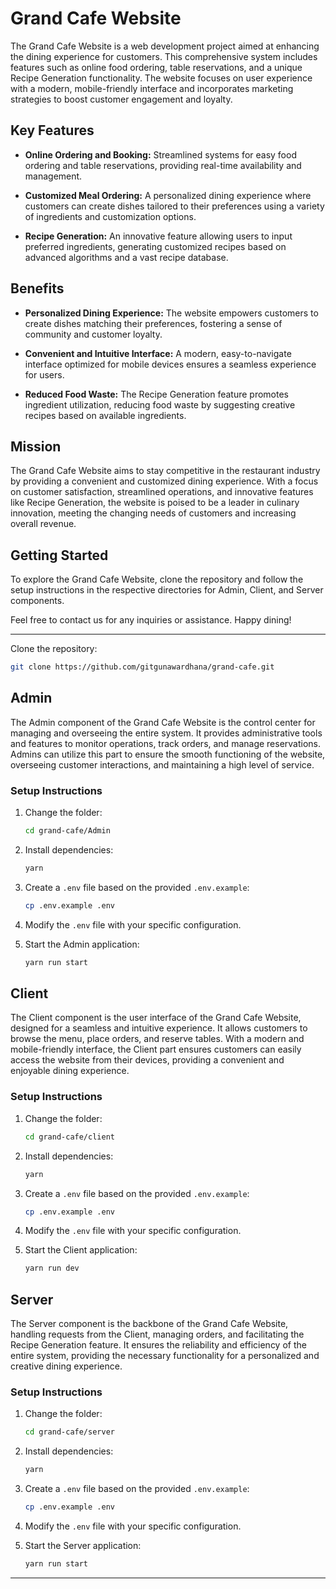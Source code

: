 # Grand Cafe Website

The Grand Cafe Website is a web development project aimed at enhancing the dining experience for customers. This comprehensive system includes features such as online food ordering, table reservations, and a unique Recipe Generation functionality. The website focuses on user experience with a modern, mobile-friendly interface and incorporates marketing strategies to boost customer engagement and loyalty.

## Key Features

- **Online Ordering and Booking:** Streamlined systems for easy food ordering and table reservations, providing real-time availability and management.

- **Customized Meal Ordering:** A personalized dining experience where customers can create dishes tailored to their preferences using a variety of ingredients and customization options.

- **Recipe Generation:** An innovative feature allowing users to input preferred ingredients, generating customized recipes based on advanced algorithms and a vast recipe database.

## Benefits

- **Personalized Dining Experience:** The website empowers customers to create dishes matching their preferences, fostering a sense of community and customer loyalty.

- **Convenient and Intuitive Interface:** A modern, easy-to-navigate interface optimized for mobile devices ensures a seamless experience for users.

- **Reduced Food Waste:** The Recipe Generation feature promotes ingredient utilization, reducing food waste by suggesting creative recipes based on available ingredients.

## Mission

The Grand Cafe Website aims to stay competitive in the restaurant industry by providing a convenient and customized dining experience. With a focus on customer satisfaction, streamlined operations, and innovative features like Recipe Generation, the website is poised to be a leader in culinary innovation, meeting the changing needs of customers and increasing overall revenue.

## Getting Started

To explore the Grand Cafe Website, clone the repository and follow the setup instructions in the respective directories for Admin, Client, and Server components.

Feel free to contact us for any inquiries or assistance. Happy dining!
<hr />

Clone the repository:

```bash
git clone https://github.com/gitgunawardhana/grand-cafe.git
```

## Admin

The Admin component of the Grand Cafe Website is the control center for managing and overseeing the entire system. It provides administrative tools and features to monitor operations, track orders, and manage reservations. Admins can utilize this part to ensure the smooth functioning of the website, overseeing customer interactions, and maintaining a high level of service.

### Setup Instructions

1. Change the folder:

    ```bash
    cd grand-cafe/Admin
    ```

2. Install dependencies:

    ```bash
    yarn
    ```

3. Create a `.env` file based on the provided `.env.example`:

    ```bash
    cp .env.example .env
    ```

4. Modify the `.env` file with your specific configuration.

5. Start the Admin application:

    ```bash
    yarn run start
    ```

## Client

The Client component is the user interface of the Grand Cafe Website, designed for a seamless and intuitive experience. It allows customers to browse the menu, place orders, and reserve tables. With a modern and mobile-friendly interface, the Client part ensures customers can easily access the website from their devices, providing a convenient and enjoyable dining experience.

### Setup Instructions

1. Change the folder:

    ```bash
    cd grand-cafe/client
    ```

2. Install dependencies:

    ```bash
    yarn
    ```

3. Create a `.env` file based on the provided `.env.example`:

    ```bash
    cp .env.example .env
    ```

4. Modify the `.env` file with your specific configuration.

5. Start the Client application:

    ```bash
    yarn run dev
    ```

## Server

The Server component is the backbone of the Grand Cafe Website, handling requests from the Client, managing orders, and facilitating the Recipe Generation feature. It ensures the reliability and efficiency of the entire system, providing the necessary functionality for a personalized and creative dining experience.

### Setup Instructions

1. Change the folder:

    ```bash
    cd grand-cafe/server
    ```

2. Install dependencies:

    ```bash
    yarn
    ```

3. Create a `.env` file based on the provided `.env.example`:

    ```bash
    cp .env.example .env
    ```

4. Modify the `.env` file with your specific configuration.

5. Start the Server application:

    ```bash
    yarn run start
    ```
<hr />
